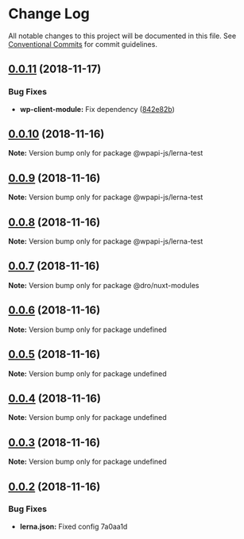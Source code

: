 # Change Log

All notable changes to this project will be documented in this file.
See [Conventional Commits](https://conventionalcommits.org) for commit guidelines.

<a name="0.0.11"></a>
## [0.0.11](https://github.com/davidroyer/wpapi-test/compare/v0.0.10...v0.0.11) (2018-11-17)


### Bug Fixes

* **wp-client-module:** Fix dependency ([842e82b](https://github.com/davidroyer/wpapi-test/commit/842e82b))




<a name="0.0.10"></a>
## [0.0.10](https://github.com/davidroyer/wpapi-test/compare/v0.0.9...v0.0.10) (2018-11-16)




**Note:** Version bump only for package @wpapi-js/lerna-test

<a name="0.0.9"></a>
## [0.0.9](https://github.com/davidroyer/wpapi-test/compare/v0.0.8...v0.0.9) (2018-11-16)




**Note:** Version bump only for package @wpapi-js/lerna-test

<a name="0.0.8"></a>
## [0.0.8](https://github.com/davidroyer/wpapi-test/compare/v0.0.7...v0.0.8) (2018-11-16)




**Note:** Version bump only for package @wpapi-js/lerna-test

<a name="0.0.7"></a>
## [0.0.7](https://github.com/davidroyer/wpapi-test/compare/v0.0.6...v0.0.7) (2018-11-16)




**Note:** Version bump only for package @dro/nuxt-modules

<a name="0.0.6"></a>
## [0.0.6](https://github.com/davidroyer/wpapi-test/compare/v0.0.5...v0.0.6) (2018-11-16)




**Note:** Version bump only for package undefined

<a name="0.0.5"></a>
## [0.0.5](https://github.com/davidroyer/wpapi-test/compare/v0.0.4...v0.0.5) (2018-11-16)




**Note:** Version bump only for package undefined

<a name="0.0.4"></a>
## [0.0.4](https://github.com/davidroyer/wpapi-test/compare/v0.0.3...v0.0.4) (2018-11-16)




**Note:** Version bump only for package undefined

<a name="0.0.3"></a>
## [0.0.3](/compare/v0.0.2...v0.0.3) (2018-11-16)




**Note:** Version bump only for package undefined

<a name="0.0.2"></a>
## [0.0.2](/compare/v0.0.1...v0.0.2) (2018-11-16)


### Bug Fixes

* **lerna.json:** Fixed config 7a0aa1d
